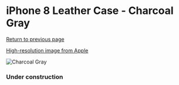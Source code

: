 # iPhone 8 Leather Case - Charcoal Gray

[Return to previous page](/iphone_7)

[High-resolution image from Apple](https://store.storeimages.cdn-apple.com/8756/as-images.apple.com/is/MQHC2?wid=4500&hei=4500&fmt=png)

<div style="width: 384px"><img src="/everyphone/MQHC2.png" alt="Charcoal Gray"></div>

### Under construction

